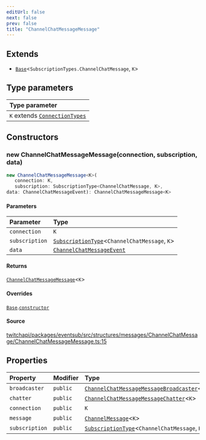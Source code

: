 ```yaml
---
editUrl: false
next: false
prev: false
title: "ChannelChatMessageMessage"
---
```


## Extends

- [`Base`](/api/eventsub/classes/base/)\<`SubscriptionTypes.ChannelChatMessage`, `K`\>

## Type parameters

| Type parameter |
| :------ |
| `K` extends [`ConnectionTypes`](/api/eventsub/type-aliases/connectiontypes/) |

## Constructors

### new ChannelChatMessageMessage(connection, subscription, data)

```ts
new ChannelChatMessageMessage<K>(
   connection: K, 
   subscription: SubscriptionType<ChannelChatMessage, K>, 
data: ChannelChatMessageEvent): ChannelChatMessageMessage<K>
```

#### Parameters

| Parameter | Type |
| :------ | :------ |
| `connection` | `K` |
| `subscription` | [`SubscriptionType`](/api/eventsub/type-aliases/subscriptiontype/)\<`ChannelChatMessage`, `K`\> |
| `data` | [`ChannelChatMessageEvent`](/api/eventsub/interfaces/channelchatmessageevent/) |

#### Returns

[`ChannelChatMessageMessage`](/api/eventsub/classes/channelchatmessagemessage/)\<`K`\>

#### Overrides

[`Base`](/api/eventsub/classes/base/).[`constructor`](/api/eventsub/classes/base/#constructors)

#### Source

[twitchapi/packages/eventsub/src/structures/messages/ChannelChatMessage/ChannelChatMessageMessage.ts:15](https://github.com/pablornc/twitchapi//blob/f8a75ccd701e54db4c91e2b0128974da23f25d14/packages/eventsub/src/structures/messages/ChannelChatMessage/ChannelChatMessageMessage.ts#L15)

## Properties

| Property | Modifier | Type | Inherited from |
| :------ | :------ | :------ | :------ |
| `broadcaster` | `public` | [`ChannelChatMessageMessageBroadcaster`](/api/eventsub/classes/channelchatmessagemessagebroadcaster/)\<`K`\> | - |
| `chatter` | `public` | [`ChannelChatMessageMessageChatter`](/api/eventsub/classes/channelchatmessagemessagechatter/)\<`K`\> | - |
| `connection` | `public` | `K` | [`Base`](/api/eventsub/classes/base/).`connection` |
| `message` | `public` | [`ChannelMessage`](/api/eventsub/classes/channelmessage/)\<`K`\> | - |
| `subscription` | `public` | [`SubscriptionType`](/api/eventsub/type-aliases/subscriptiontype/)\<`ChannelChatMessage`, `K`\> | [`Base`](/api/eventsub/classes/base/).`subscription` |

